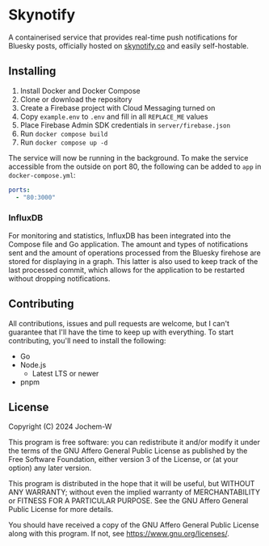 # Skynotify

A containerised service that provides real-time push notifications for Bluesky
posts, officially hosted on [skynotify.co](https://skynotify.co/) and easily
self-hostable.

## Installing

1. Install Docker and Docker Compose
2. Clone or download the repository
3. Create a Firebase project with Cloud Messaging turned on
4. Copy `example.env` to `.env` and fill in all `REPLACE_ME` values
5. Place Firebase Admin SDK credentials in `server/firebase.json`
6. Run `docker compose build`
7. Run `docker compose up -d`

The service will now be running in the background. To make the service
accessible from the outside on port 80, the following can be added to `app` in
`docker-compose.yml`:

```yml
ports:
  - "80:3000"
```

### InfluxDB

For monitoring and statistics, InfluxDB has been integrated into the Compose
file and Go application. The amount and types of notifications sent and the
amount of operations processed from the Bluesky firehose are stored for
displaying in a graph. This latter is also used to keep track of the last
processed commit, which allows for the application to be restarted without
dropping notifications.

## Contributing

All contributions, issues and pull requests are welcome, but I can't guarantee
that I'll have the time to keep up with everything. To start contributing,
you'll need to install the following:

- Go
- Node.js
  - Latest LTS or newer
- pnpm

## License

Copyright (C) 2024 Jochem-W

This program is free software: you can redistribute it and/or modify it under
the terms of the GNU Affero General Public License as published by the Free
Software Foundation, either version 3 of the License, or (at your option) any
later version.

This program is distributed in the hope that it will be useful, but WITHOUT ANY
WARRANTY; without even the implied warranty of MERCHANTABILITY or FITNESS FOR A
PARTICULAR PURPOSE. See the GNU Affero General Public License for more details.

You should have received a copy of the GNU Affero General Public License along
with this program. If not, see <https://www.gnu.org/licenses/>.
